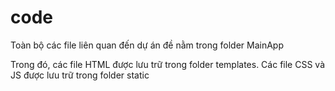 # code
Toàn bộ các file liên quan đến dự án đề nằm trong folder MainApp

Trong đó, các file HTML được lưu trữ trong folder templates. Các file CSS và JS được lưu trữ trong folder static
